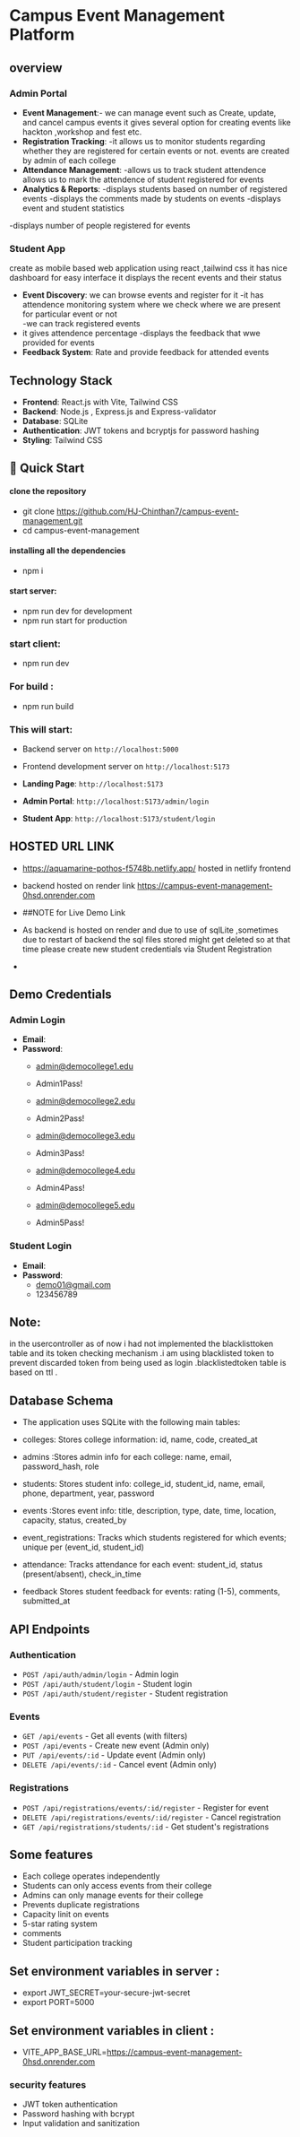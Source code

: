 # Campus Event Management Platform

## overview

### Admin Portal
- **Event Management**:- we can manage event such as Create, update, and cancel campus events
it gives several option for creating events like hackton ,workshop and fest etc.
- **Registration Tracking**: 
-it allows us to monitor students regarding whether they are registered for certain events or not. events are created by admin of each college    
- **Attendance Management**: -allows us to track student attendence
allows us to mark the attendence of student registered for events
- **Analytics & Reports**: 
-displays students based on number of registered events 
-displays the comments made by students on events
-displays event and student statistics
  
-displays number of people registered for events 

### Student App
create as mobile based web application using react ,tailwind css 
it has nice dashboard for easy interface 
it displays the recent events and their status 
- **Event Discovery**: we can browse events and register for it 
-it has attendence monitoring system where we check where we are present for particular event or not  
-we can track registered events 
- it gives attendence percentage 
-displays the feedback that wwe provided for events 
- **Feedback System**: Rate and provide feedback for attended events


##  Technology Stack

- **Frontend**: React.js with Vite, Tailwind CSS
- **Backend**: Node.js , Express.js and Express-validator
- **Database**: SQLite
- **Authentication**: JWT tokens and bcryptjs for password hashing 
- **Styling**: Tailwind CSS


## 🚀 Quick Start

#### clone the repository 
- git clone https://github.com/HJ-Chinthan7/campus-event-management.git
- cd campus-event-management

#### installing all the dependencies 
- npm i 

#### start server:
- npm run dev for development 
- npm run start for production



### start client:
- npm run dev
 
### For build :
- npm run build


### This will start:
- Backend server on `http://localhost:5000`
- Frontend development server on `http://localhost:5173`


- **Landing Page**: `http://localhost:5173`
- **Admin Portal**: `http://localhost:5173/admin/login`
- **Student App**: `http://localhost:5173/student/login`



## HOSTED URL LINK
- https://aquamarine-pothos-f5748b.netlify.app/    hosted in netlify frontend
- backend hosted on render link  https://campus-event-management-0hsd.onrender.com

- ##NOTE for Live Demo Link
- As backend is hosted on render and due to use of sqlLite ,sometimes due to restart of backend the sql files stored might get deleted so at that time please create new student credentials via Student Registration

- 
##  Demo Credentials

### Admin Login
- **Email**: 
- **Password**: 
    - admin@democollege1.edu
    - Admin1Pass!

    - admin@democollege2.edu
    - Admin2Pass!

    - admin@democollege3.edu
    - Admin3Pass!

    - admin@democollege4.edu
    - Admin4Pass!
    
    - admin@democollege5.edu
    - Admin5Pass!
### Student Login
- **Email**: 
- **Password**:
    - demo01@gmail.com
    - 123456789
   
## Note:
 in the usercontroller as of now i had  not implemented the blacklisttoken table and its token checking mechanism  .i am using blacklisted token to prevent  discarded token from being used as login .blacklistedtoken table is based on ttl .


##  Database Schema

- The application uses SQLite with the following main tables:

- colleges:	Stores college information: id, name, code, created_at
- admins	:Stores admin info for each college: name, email, password_hash, role
- students:	Stores student info: college_id, student_id, name, email, phone, department, year, password
- events	:Stores event info: title, description, type, date, time, location, capacity, status, created_by
- event_registrations:	Tracks which students registered for which events; unique per (event_id, student_id)
- attendance:	Tracks attendance for each event: student_id, status (present/absent), check_in_time
- feedback	Stores student feedback for events: rating (1-5), comments, submitted_at

##  API Endpoints

### Authentication
- `POST /api/auth/admin/login` - Admin login
- `POST /api/auth/student/login` - Student login
- `POST /api/auth/student/register` - Student registration

### Events
- `GET /api/events` - Get all events (with filters)
- `POST /api/events` - Create new event (Admin only)
- `PUT /api/events/:id` - Update event (Admin only)
- `DELETE /api/events/:id` - Cancel event (Admin only)

### Registrations
- `POST /api/registrations/events/:id/register` - Register for event
- `DELETE /api/registrations/events/:id/register` - Cancel registration
- `GET /api/registrations/students/:id` - Get student's registrations

## Some features
- Each college operates independently
- Students can only access events from their college
- Admins can only manage events for their college
- Prevents duplicate registrations
- Capacity linit on events
- 5-star rating system
- comments
- Student participation tracking

## Set environment variables in server :


- export JWT_SECRET=your-secure-jwt-secret
- export PORT=5000

## Set environment variables in client :
- VITE_APP_BASE_URL=https://campus-event-management-0hsd.onrender.com

### security features
- JWT token authentication
- Password hashing with bcrypt
- Input validation and sanitization
